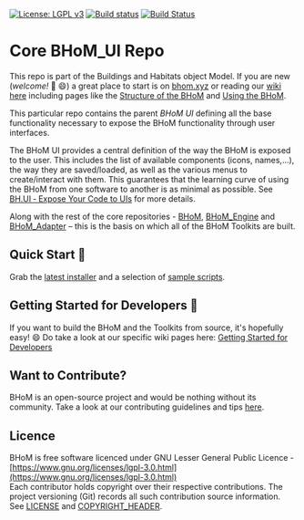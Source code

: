 [![License: LGPL v3](https://img.shields.io/badge/License-LGPL%20v3-blue.svg)](https://www.gnu.org/licenses/lgpl-3.0)
[![Build status](https://ci.appveyor.com/api/projects/status/f4lrwf0x1uclsort/branch/master?svg=true)](https://ci.appveyor.com/api/projects/status/bhom_ui/branch/master)
[![Build Status](https://dev.azure.com/BHoMBot/BHoM/_apis/build/status/BHoM_UI/BHoM_UI.CheckCore?branchName=master)](https://dev.azure.com/BHoMBot/BHoM/_build/latest?definitionId=19&branchName=master)

# Core BHoM_UI Repo

This repo is part of the Buildings and Habitats object Model. 
If you are new (_welcome!_  👋 😄)  a great place to start is on [bhom.xyz](https://bhom.xyz) or reading our [wiki here](https://bhom.xyz/documentation) including pages like the [Structure of the BHoM](https://bhom.xyz/documentation/Basics/Coding%20fundamentals/The-BHoM-code-organisation/) and [Using the BHoM](https://bhom.xyz/documentation/Basics/Using-the-BHoM/).

This particular repo contains the parent _BHoM UI_ defining all the base functionality necessary to expose the BHoM functionality through user interfaces.

The BHoM UI provides a central definition of the way the BHoM is exposed to the user. This includes the list of available components (icons, names,...), the way they are saved/loaded, as well as the various menus to create/interact with them. This guarantees that the learning curve of using the BHoM from one software to another is as minimal as possible. See [BH.UI ‐ Expose Your Code to UIs](https://github.com/BHoM/documentation/wiki/BH.UI-%E2%80%90-Expose-Your-Code-to-UIs) for more details.


Along with the rest of the core repositories - [BHoM](https://github.com/BHoM/BHoM), [BHoM_Engine](https://github.com/BHoM/BHoM_Engine) and [BHoM_Adapter](https://github.com/BHoM/BHoM_Adapter) – this is the basis on which all of the BHoM Toolkits are built.

## Quick Start 🚀 

Grab the [latest installer](https://bhom.xyz/) and a selection of [sample scripts](https://github.com/BHoM/samples).


## Getting Started for Developers 🤖 

If you want to build the BHoM and the Toolkits from source, it's hopefully easy! 😄 
Do take a look at our specific wiki pages here: [Getting Started for Developers](https://bhom.xyz/documentation/Contributing/Getting-started-for-developers/)


## Want to Contribute? ##

BHoM is an open-source project and would be nothing without its community. Take a look at our contributing guidelines and tips [here](https://github.com/BHoM/BHoM/blob/main/CONTRIBUTING.md).


## Licence ##

BHoM is free software licenced under GNU Lesser General Public Licence - [https://www.gnu.org/licenses/lgpl-3.0.html](https://www.gnu.org/licenses/lgpl-3.0.html)  
Each contributor holds copyright over their respective contributions.
The project versioning (Git) records all such contribution source information.
See [LICENSE](https://github.com/BHoM/BHoM/blob/main/LICENSE) and [COPYRIGHT_HEADER](https://github.com/BHoM/BHoM/blob/main/COPYRIGHT_HEADER.txt).
